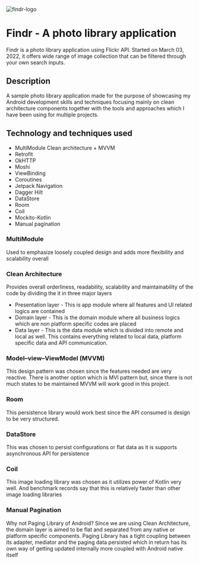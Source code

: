 ![findr-logo](https://i.imgur.com/2JZruHN.png)
# Findr - A photo library application
Findr is a photo library application using Flickr API. Started on March 03, 2022, it offers wide range of image collection that can be filtered through your own search inputs.

## Description
A sample photo library application made for the purpose of showcasing my Android development skills and techniques focusing mainly on clean architecture components together with the tools and approaches which I have been using for multiple projects.

## Technology and techniques used
* MultiModule Clean architecture + MVVM
* Retrofit
* OkHTTP
* Moshi
* ViewBinding
* Coroutines
* Jetpack Navigation
* Dagger Hilt
* DataStore
* Room
* Coil
* Mockito-Kotlin
* Manual pagination

### MultiModule
Used to emphasize loosely coupled design and adds more flexibility and scalability overall

### Clean Architecture
Provides overall orderliness, readability, scalability and maintainability of the code by dividing the it in three major layers
* Presentation layer - This is app module where all features and UI related logics are contained
* Domain layer - This is the domain module where all business logics which are non platform specific codes are placed
* Data layer - This is the data module which is divided into remote and local as well. This contains everything related to local data, platform specific data and API communication.

### Model–view–ViewModel (MVVM)
This design pattern was chosen since the features needed are very reactive. There is another option which is MVI pattern but, since there is not much states to be maintained MVVM will work good in this project.

### Room
This persistence library would work best since the API consumed is design to be very structured.

### DataStore
This was chosen to persist configurations or flat data as it is supports asynchronous API for persistence

### Coil
This image loading library was chosen as it utilizes power of Kotlin very well. And benchmark records say that this is relatively faster than other image loading libraries

### Manual Pagination
Why not Paging Library of Android? Since we are using Clean Architecture, the domain layer is aimed to be flat and separated from any native or platform specific components.
Paging Library has a tight coupling between its adapter, mediator and the paging data persisted which in return has its own way of getting updated internally more coupled with Android native itself